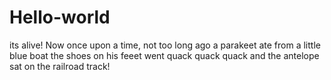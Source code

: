 # Hello-world
its alive!
 Now once upon a time, not too long ago
 a parakeet ate from a little blue boat
 the shoes on his feeet went quack quack quack
 and the antelope sat on the railroad track!
